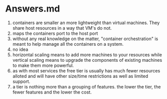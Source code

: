 # Answers.md

1. containers are smaller an more lightweight than virtual machines. They share host resources in a way that VM's do not.
1. maps the containers port to the host port
1. without any real knowledge on the matter, "container orchestration" is meant to help manage all the containers on a system.
1. no idea
1. horizontal scaling means to add more machines to your resources while vertical scaling means to upgrade the components of existing machines to make them more powerful.
1. as with most services the free tier is usually has much fewer resources alloted and will have other size/time restrictions as well as limited support.
1. a tier is nothing more than a grouping of features. the lower the tier, the fewer features and the lower the cost.
